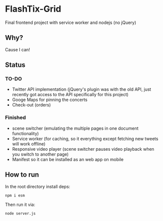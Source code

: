 # FlashTix-Grid
Final frontend project with service worker and nodejs (no jQuery)

## Why?
Cause I can!

## Status

### TO-DO

 * Twitter API implementation (jQuery's plugin was with the old API, just recently got access to the API specifically for this project)
 * Googe Maps for pinning the concerts
 * Check-out (orders)

### Finished

 * scene switcher (emulating the multiple pages in one document functionality)
 * Service worker (for caching, so it everything except fetching new tweets will work offline)
 * Responsive video player (scene switcher pauses video playback when you switch to another page)
 * Manifest so it can be installed as an web app on mobile

## How to run
In the root directory install deps:
```bash
npm i esm
```
Then run it via:
```bash
node server.js
```
